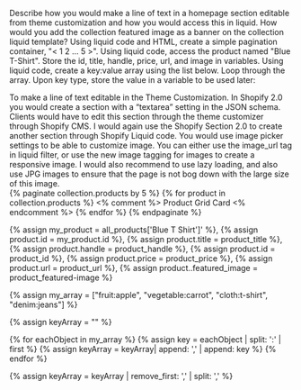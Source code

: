 
Describe how you would make a line of text in a homepage section editable from theme customization and how you would access this in liquid.
How would you add the collection featured image as a banner on the collection liquid template?
Using liquid code and HTML, create a simple pagination container, "< 1 2 ... 5 >".
Using liquid code, access the product named "Blue T-Shirt". Store the id, title, handle, price, url, and image in variables.
Using liquid code, create a key:value array using the list below. Loop through the array. Upon key type, store the value in a variable to be used later:


 To make a line of text editable in the Theme Customization.  In Shopify 2.0 you would create a section with a “textarea” setting in the JSON schema.  Clients would have to edit this section through the theme customizer through Shopify CMS.
I would again use the Shopify Section 2.0 to create another section through Shopify Liquid code.  You would use image picker settings to be able to customize image.  You can either use the image_url tag in liquid filter, or use the new image tagging for images to create a responsive image.  I would also recommend to use lazy loading, and also use JPG images to ensure that the page is not bog down with the large size of this image.  
   {% paginate collection.products by 5 %}
     {% for product in collection.products %}
		<% comment %> Product Grid Card <% endcomment %>
     {% endfor %}
   {% endpaginate %}

 {% assign my_product = all_products['Blue T Shirt']' %},  {% assign product.id = my_product.id %}, {% assign product.title = product_title %}, {% assign product.handle = product_handle %}, {% assign product.id = product_id %}, {% assign product.price = product_price %}, {% assign product.url = product_url %}, {% assign product..featured_image = product_featured-image %}

{% assign my_array = ["fruit:apple", "vegetable:carrot", "cloth:t-shirt", "denim:jeans"] %}

{% assign keyArray = "" %}

{% for eachObject in my_array  %}
  {% assign key = eachObject | split: ':' | first %}
  {% assign keyArray = keyArray| append: ',' | append: key %}
{% endfor %}

{% assign keyArray = keyArray | remove_first: ',' | split: ',' %}
